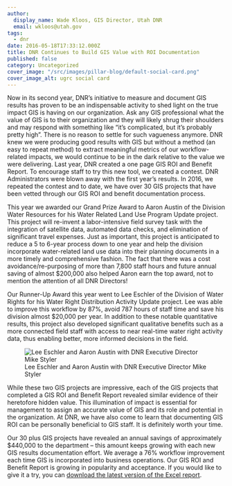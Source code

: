 ```yaml
---
author:
  display_name: Wade Kloos, GIS Director, Utah DNR
  email: wkloos@utah.gov
tags:
  - dnr
date: 2016-05-18T17:33:12.000Z
title: DNR Continues to Build GIS Value with ROI Documentation
published: false
category: Uncategorized
cover_image: "/src/images/pillar-blog/default-social-card.png"
cover_image_alt: ugrc social card
---
```


Now in its second year, DNR’s initiative to measure and document GIS results has proven to be an indispensable activity to shed light on the true impact GIS is having on our organization. Ask any GIS professional what the value of GIS is to their organization and they will likely shrug their shoulders and may respond with something like “it’s complicated, but it’s probably pretty high”. There is no reason to settle for such vagueness anymore. DNR knew we were producing good results with GIS but without a method (an easy to repeat method) to extract meaningful metrics of our workflow-related impacts, we would continue to be in the dark relative to the value we were delivering. Last year, DNR created a one page GIS ROI and Benefit Report. To encourage staff to try this new tool, we created a contest. DNR Administrators were blown away with the first year’s results. In 2016, we repeated the contest and to date, we have over 30 GIS projects that have been vetted through our GIS ROI and benefit documentation process.

This year we awarded our Grand Prize Award to Aaron Austin of the Division Water Resources for his Water Related Land Use Program Update project. This project will re-invent a labor-intensive field survey task with the integration of satellite data, automated data checks, and elimination of significant travel expenses. Just as important, this project is anticipated to reduce a 5 to 6-year process down to one year and help the division incorporate water-related land use data into their planning documents in a more timely and comprehensive fashion. The fact that there was a cost avoidance/re-purposing of more than 7,800 staff hours and future annual saving of almost $200,000 also helped Aaron earn the top award, not to mention the attention of all DNR Directors!

Our Runner-Up Award this year went to Lee Eschler of the Division of Water Rights for his Water Right Distribution Activity Update project. Lee was able to improve this workflow by 87%, avoid 787 hours of staff time and save his division almost $20,000 per year. In addition to these notable quantitative results, this project also developed significant qualitative benefits such as a more connected field staff with access to near real-time water right activity data, thus enabling better, more informed decisions in the field.

<figure class="caption caption--right"><img class="caption__image" src="/images/404.png" alt="Lee Eschler and Aaron Austin with DNR Executive Director Mike Styler" loading="lazy" /><figcaption class="caption__text">Lee Eschler and Aaron Austin with DNR Executive Director Mike Styler</figcaption></figure>

While these two GIS projects are impressive, each of the GIS projects that completed a GIS ROI and Benefit Report revealed similar evidence of their heretofore hidden value. This illumination of impact is essential for management to assign an accurate value of GIS and its role and potential in the organization. At DNR, we have also come to learn that documenting GIS ROI can be personally beneficial to GIS staff. It is definitely worth your time.

Our 30 plus GIS projects have revealed an annual savings of approximately $440,000 to the department – this amount keeps growing with each new GIS results documentation effort. We average a 76% workflow improvement each time GIS is incorporated into business operations. Our GIS ROI and Benefit Report is growing in popularity and acceptance. If you would like to give it a try, you can [download the latest version of the Excel report](https://www.esri.com/~/media/Files/zips/news/arcuser/0316/downsizing-roi-report).
